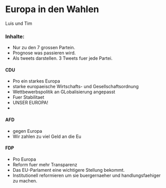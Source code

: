 # Europa in den Wahlen

Luis und Tim

### Inhalte:
- Nur zu den 7 grossen Partein.
- Prognose was passieren wird.
- Als tweets darstellen. 3 Tweets fuer jede Partei.


#### CDU
- Pro ein starkes Europa
- starke europaeische Wirtschafts- und Gesellschaftsordnung
- Wettbewerbspolitik an GLobalisierung angepasst
- Fuer Stabilitaet
- UNSER EUROPA!
- 
#### AFD
- gegen Europa
- Wir zahlen zu viel Geld an die Eu
#### FDP
- Pro Europa
- Reform fuer mehr Transparenz
- Das EU-Parlament eine wichtigere Stellung bekommt.
- Institutionell reformieren um sie buergernaeher und handlungsfaehiger zu machen.
